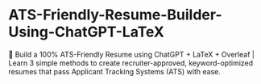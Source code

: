 # ATS-Friendly-Resume-Builder-Using-ChatGPT-LaTeX
🚀 Build a 100% ATS-Friendly Resume using ChatGPT + LaTeX + Overleaf | Learn 3 simple methods to create recruiter-approved, keyword-optimized resumes that pass Applicant Tracking Systems (ATS) with ease.

